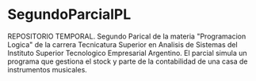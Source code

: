# SegundoParcialPL
REPOSITORIO TEMPORAL.
  Segundo Parical de la materia "Programacion Logica" de la carrera Tecnicatura Superior en Analisis de Sistemas del Instituto Superior Tecnologico Empresarial Argentino.
  El parcial simula un programa que gestiona el stock y parte de la contabilidad de una casa de instrumentos musicales. 
